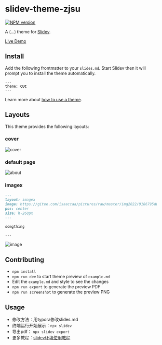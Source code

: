 # slidev-theme-zjsu

[![NPM version](https://img.shields.io/npm/v/slidev-theme-cuc?color=3AB9D4&label=)](https://www.npmjs.com/package/slidev-theme-cuc)

A (...) theme for [Slidev](https://github.com/slidevjs/slidev).

[Live Demo](https://slidev-theme-cuc.netlify.app)
<!--
  Learn more about how to write a theme:
  https://sli.dev/themes/write-a-theme.html
--->

<!--
  run `npm run dev` to check out the slides for more details of how to start writing a theme
-->

<!--
  Put some screenshots here to demonstrate your theme

  Live demo: [...]
-->

## Install

Add the following frontmatter to your `slides.md`. Start Slidev then it will prompt you to install the theme automatically.

<pre><code>---
theme: <b>CUC</b>
---</code></pre>

Learn more about [how to use a theme](https://sli.dev/themes/use).

## Layouts

This theme provides the following layouts:

### cover

![cover](https://cdn.jsdelivr.net/gh/ranxi2001/blog-imgs@main/img/Snipaste_2023-05-11_15-19-19.jpg)

### default page

![about](https://cdn.jsdelivr.net/gh/ranxi2001/blog-imgs@main/img/Snipaste_2023-05-11_15-19-45.jpg)

### imagex

```markdown
---
layout: imagex
image: https://gitee.com/isaaccaa/pictures/raw/master/img2022/0186795d843896a8012060be1cbe75.jpg
pos: center
size: h-260px
---

somgthing

---
```

![image](https://cdn.jsdelivr.net/gh/ranxi2001/blog-imgs@main/img/Snipaste_2023-05-11_15-19-57.jpg)

## Contributing

- `npm install`
- `npm run dev` to start theme preview of `example.md`
- Edit the `example.md` and style to see the changes
- `npm run export` to generate the preview PDF
- `npm run screenshot` to generate the preview PNG

## Usage
- 修改方法：用typora修改slides.md
- 终端运行开始展示：`npx slidev`
- 导出pdf： `npx slidev export`
- 更多教程：[slidev环境使用教程](https://wzzju.github.io/slides/slidev/2022/03/20/make-slides/#:~:text=3.2%20%E5%8D%95%E7%8B%AC%E5%AF%BC%E5%87%BAPDF%E6%96%87%E4%BB%B6%201%20%E5%AE%89%E8%A3%85%20playwright-chromium%20%EF%BC%9A%202%20%E5%AF%BC%E5%87%BApdf%E6%A0%BC%E5%BC%8F%E5%B9%BB%E7%81%AF%E7%89%87%EF%BC%9A,%23%20slidev%20%3E%3D%20v0.21%20npx%20slidev%20export%20--with-clicks)
